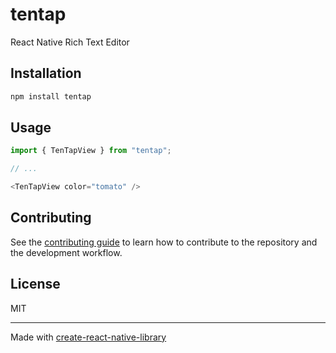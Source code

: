 # tentap

React Native Rich Text Editor

## Installation

```sh
npm install tentap
```

## Usage

```js
import { TenTapView } from "tentap";

// ...

<TenTapView color="tomato" />
```

## Contributing

See the [contributing guide](CONTRIBUTING.md) to learn how to contribute to the repository and the development workflow.

## License

MIT

---

Made with [create-react-native-library](https://github.com/callstack/react-native-builder-bob)
